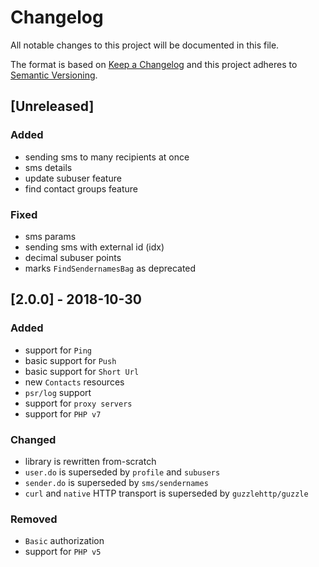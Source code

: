 # Changelog
All notable changes to this project will be documented in this file.

The format is based on [Keep a Changelog](http://keepachangelog.com/en/1.0.0/) and this project adheres to [Semantic Versioning](http://semver.org/spec/v2.0.0.html).

## [Unreleased]
### Added
- sending sms to many recipients at once
- sms details
- update subuser feature
- find contact groups feature
### Fixed
- sms params
- sending sms with external id (idx)
- decimal subuser points
- marks `FindSendernamesBag` as deprecated

## [2.0.0] - 2018-10-30
### Added
- support for `Ping`
- basic support for `Push`
- basic support for `Short Url`
- new `Contacts` resources
- `psr/log` support
- support for `proxy servers`
- support for `PHP v7`
### Changed
- library is rewritten from-scratch
- `user.do` is superseded by `profile` and `subusers`
- `sender.do` is superseded by `sms/sendernames`
- `curl` and `native` HTTP transport is superseded by `guzzlehttp/guzzle`
### Removed
- `Basic` authorization
- support for `PHP v5`
